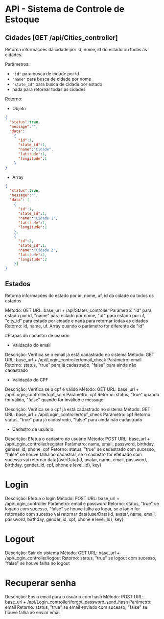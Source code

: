 # API - Sistema de Controle de Estoque

## Cidades [GET /api/Cities_controller]

Retorna informações da cidade por id, nome, id do estado ou todas as cidades.

Parâmetros:  
* ```"id"``` para busca de cidade por id
* ```"name"``` para busca de cidade por nome
* ```"state_id"``` para busca de cidade por estado
* nada para retornar todas as cidades

Retorno:

* Objeto

``` json
{
  "status":true,
  "message":"",
  "data":
    {
      "id":1,
      "state_id":1,
      "name":"Cidade",
      "latitude":1,
      "longitude":1
    }
}
```

* Array

``` json
{
  "status":true,
  "message":"",
  "data": [
    {
      "id":1,
      "state_id":1,
      "name":"Cidade 1",
      "latitude":1,
      "longitude":1
    },
    {
      "id":2,
      "state_id":1,
      "name":"Cidade 2",
      "latitude":2,
      "longitude":2
    }]
}
```
## Estados

Retorna informações do estado por id, nome, uf, id da cidade ou todos os estados

Método: GET
URL: base_url + /api/States_controller
Parâmetro: "id" para estado por id, "name" para estado por nome, "uf" para estado por uf,  "city_id" para estado por cidade e nada para retornar todas as cidades
Retorno: id, name, uf. Array quando o parâmetro for diferente de "id"

#Etapas do cadastro de usuário

- Validação do email

Descrição: Verifica se o email já está cadastrado no sistema
Método: GET
URL: base_url + /api/Login_controller/email_check
Parâmetro: email
Retorno: status, "true" para já cadastrado, "false" para ainda não cadastrado

- Validação do CPF

Descrição: Verifica se o cpf é válido
Método: GET
URL: base_url + /api/Login_controller/cpf_sum
Parâmetro: cpf
Retorno: status, "true" quando for válido, "false" quando for inválido e message

Descrição: Verifica se o cpf já está cadastrado no sistema
Método: GET
URL: base_url + /api/Login_controller/cpf_check
Parâmetro: cpf
Retorno: status, "true" para já cadastrado, "false" para ainda não cadastrado

- Cadastro de usuário

Descrição: Efetua o cadastro do usuário
Método: POST
URL: base_url + /api/Login_controller/register
Parâmetro: name, email, password, birthday, gender_id, phone, cpf
Retorno: status, "true" se cadastrado com sucesso, "false" se houve falha ao cadastrar, se o cadastro for efetuado com sucesso vai retornar data{userData{id, avatar, name, email, password, birthday, gender_id, cpf, phone e level_id}, key}


# Login


Descrição: Efetua o login
Método: POST
URL: base_url + /api/Login_controller
Parâmetro: email e password
Retorno: status, "true" se logado com sucesso, "false" se houve falha ao logar, se o login for retornado com sucesso vai retornar data{userData{id, avatar, name, email, password, birthday, gender_id, cpf, phone e level_id}, key}

# Logout

Descrição: Sair do sistema
Método: GET
URL: base_url + /api/Login_controller/logout
Retorno: status, "true" se logout com sucesso, "false" se houve falha no logout

# Recuperar senha

Descrição: Envia email para o usuário com hash
Método: POST
URL: base_url + /api/Login_controller/forgot_password_send_hash
Parâmetro: email
Retorno: status, "true" se email enviado com sucesso, "false" se houve falha ao enviar email
